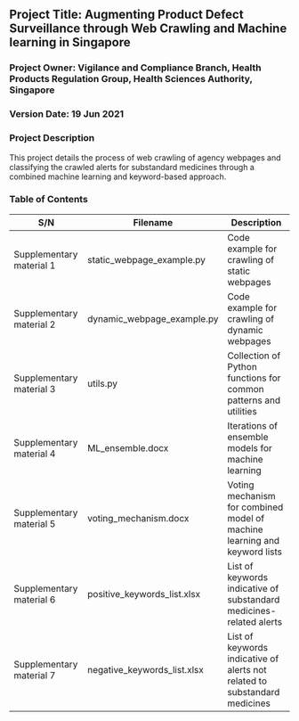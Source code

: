 ## Project Title: Augmenting Product Defect Surveillance through Web Crawling and Machine learning in Singapore
### Project Owner: Vigilance and Compliance Branch, Health Products Regulation Group, Health Sciences Authority, Singapore
### Version Date: 19 Jun 2021

### Project Description
This project details the process of web crawling of agency webpages and classifying the crawled alerts for substandard medicines through a combined machine learning and keyword-based approach.

### Table of Contents
| S/N | Filename | Description |
| --- | -------- | ----------- |
| Supplementary material 1 |	static_webpage_example.py |	Code example for crawling of static webpages
| Supplementary material 2 |	dynamic_webpage_example.py |	Code example for crawling of dynamic webpages
| Supplementary material 3 |	utils.py |	Collection of Python functions for common patterns and utilities
| Supplementary material 4 |	ML_ensemble.docx |	Iterations of ensemble models for machine learning
| Supplementary material 5 |	voting_mechanism.docx |	Voting mechanism for combined model of machine learning and keyword lists
| Supplementary material 6 |	positive_keywords_list.xlsx |	List of keywords indicative of substandard medicines-related alerts
| Supplementary material 7 |	negative_keywords_list.xlsx |	List of keywords indicative of alerts not related to substandard medicines




